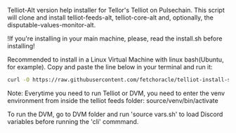 Telliot-Alt version help installer for Tellor's Telliot on Pulsechain.
This script will clone and install telliot-feeds-alt, telliot-core-alt and, optionally, the disputable-values-monitor-alt.

!If you're installing in your main machine, please, read the install.sh before installing!

Recommended to install in a Linux Virtual Machine with linux bash(Ubuntu, for example). 
Copy and paste the line below in your terminal and run it:

```bash
curl -O https://raw.githubusercontent.com/fetchoracle/telliot-install-script-alt/refs/heads/main/install.sh && chmod +x install.sh && ./install.sh && cd && cd telliot-feeds-alt && source venv/bin/activate
```

Note:
Everytime you need to run Telliot or DVM, you need to enter the venv environment from inside the telliot feeds folder: source/venv/bin/activate

To run the DVM, go to DVM folder and run 'source vars.sh' to load Discord variables before running the 'cli' commmand.
